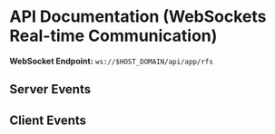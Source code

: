 # API Documentation (WebSockets Real-time Communication)

**WebSocket Endpoint:** `ws://$HOST_DOMAIN/api/app/rfs`

## Server Events

## Client Events
